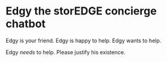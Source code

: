# Edgy the storEDGE concierge chatbot

Edgy is your friend. Edgy is happy to help. Edgy wants to help.

Edgy _needs_ to help. Please justify his existence.
